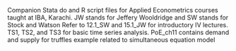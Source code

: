 Companion Stata do and R script files for Applied Econometrics courses taught at IBA, Karachi.
JW stands for Jeffery Wooldridge and SW stands for Stock and Watson
Refer to 12.1_SW and 15.1_JW for introductory IV lectures.
TS1, TS2, and TS3 for basic time series analysis.
PoE_ch11 contains demand and supply for truffles example related to simultaneous equation model
